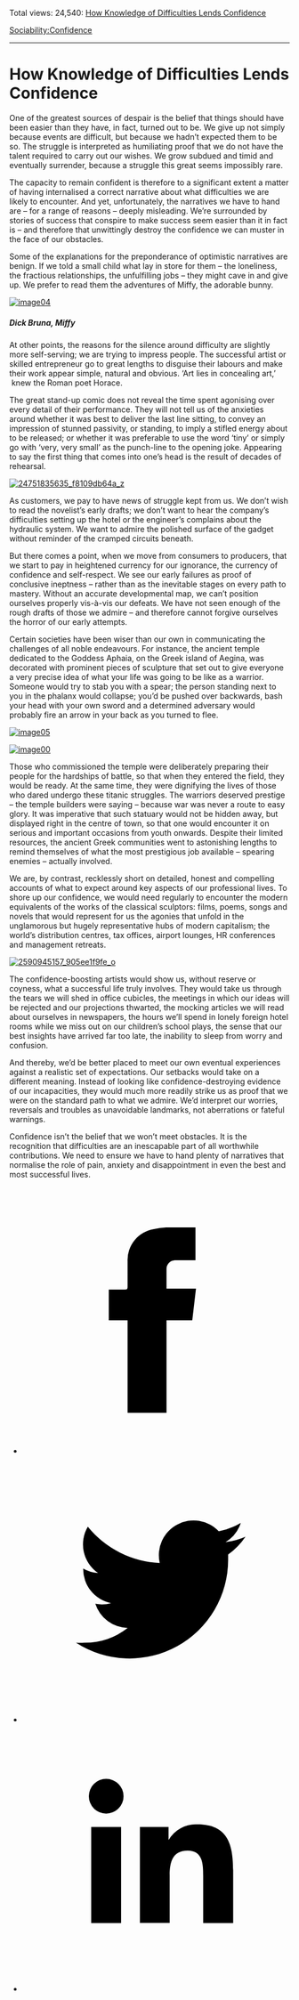 Total views: 24,540: [How Knowledge of Difficulties Lends Confidence](https://www.theschooloflife.com/thebookoflife/how-knowledge-of-difficulties-lends-confidence/)

[Sociability:](https://www.theschooloflife.com/thebookoflife/category/sociability/)[Confidence](https://www.theschooloflife.com/thebookoflife/category/sociability/confidence/)

* * *

# How Knowledge of Difficulties Lends Confidence
<style>
						.alignnone {
  display: block;
  margin-left: auto;
  margin-right: auto;
  align: center:
}

.addtoany_share_save_container {
display:none;
}

.wp-block-image {
		display: block;
  margin-left: auto;
  margin-right: auto;
  width: 50%;
}

.aligncenter {
display: block;
  margin-left: auto;
  margin-right: auto;
  align: center:
}

@media only screen and (max-width: 500px) {
  .wp-block-image {
		display: block;
  margin-left: auto;
  margin-right: auto;
  width: 100%;
} }

h1 {max-width: 600px !important;
}
.s18-single-post .content-area .site-main article .post-cat-header-display + .old-wrapper p {
    font-size: 1.200em
}
						</style>

One of the greatest sources of despair is the belief that things should have been easier than they have, in fact, turned out to be. We give up not simply because events are difficult, but because we hadn’t expected them to be so. The struggle is interpreted as humiliating proof that we do not have the talent required to carry out our wishes. We grow subdued and timid and eventually surrender, because a struggle this great seems impossibly rare.

The capacity to remain confident is therefore to a significant extent a matter of having internalised a correct narrative about what difficulties we are likely to encounter. And yet, unfortunately, the narratives we have to hand are – for a range of reasons – deeply misleading. We’re surrounded by stories of success that conspire to make success seem easier than it in fact is – and therefore that unwittingly destroy the confidence we can muster in the face of our obstacles.

Some of the explanations for the preponderance of optimistic narratives are benign. If we told a small child what lay in store for them – the loneliness, the fractious relationships, the unfulfilling jobs – they might cave in and give up. We prefer to read them the adventures of Miffy, the adorable bunny.

[![image04](https://www.theschooloflife.com/thebookoflife/wp-content/uploads/2014/09/image041.png)](http://www.thebookoflife.org/wp-content/uploads/2014/09/image041.png)

##### Dick Bruna, _Miffy_

At other points, the reasons for the silence around difficulty are slightly more self-serving; we are trying to impress people. The successful artist or skilled entrepreneur go to great lengths to disguise their labours and make their work appear simple, natural and obvious. ‘Art lies in concealing art,’ &nbsp;knew the Roman poet Horace.

The great stand-up comic does not reveal the time spent agonising over every detail of their performance. They will not tell us of the anxieties around whether it was best to deliver the last line sitting, to convey an impression of stunned passivity, or standing, to imply a stifled energy about to be released; or whether it was preferable to use the word ‘tiny’ or simply go with ‘very, very small’ as the punch-line to the opening joke. Appearing to say the first thing that comes into one’s head is the result of decades of rehearsal.

[![24751835635_f8109db64a_z](https://www.theschooloflife.com/thebookoflife/wp-content/uploads/2016/11/24751835635_f8109db64a_z.jpg)](http://www.thebookoflife.org/wp-content/uploads/2016/11/24751835635_f8109db64a_z.jpg)

As customers, we pay to have news of struggle kept from us. We don’t wish to read the novelist’s early drafts; we don’t want to hear the company’s difficulties setting up the hotel or the engineer’s complains about the hydraulic system. We want to admire the polished surface of the gadget without reminder of the cramped circuits beneath.

But there comes a point, when we move from consumers to producers, that we start to pay in heightened currency for our ignorance, the currency of confidence and self-respect. We see our early failures as proof of conclusive ineptness – rather than as the inevitable stages on every path to mastery. Without an accurate developmental map, we can’t position ourselves properly vis-à-vis our defeats. We have not seen enough of the rough drafts of those we admire – and therefore cannot forgive ourselves the horror of our early attempts.

Certain societies have been wiser than our own in communicating the challenges of all noble endeavours. For instance, the ancient temple dedicated to the Goddess Aphaia, on the Greek island of Aegina, was decorated with prominent pieces of sculpture that set out to give everyone a very precise idea of what your life was going to be like as a warrior. Someone would try to stab you with a spear; the person standing next to you in the phalanx would collapse; you’d be pushed over backwards, bash your head with your own sword and a determined adversary would probably fire an arrow in your back as you turned to flee.

[![image05](https://www.theschooloflife.com/thebookoflife/wp-content/uploads/2014/09/image051.jpg)](http://www.thebookoflife.org/wp-content/uploads/2014/09/image051.jpg)

[![image00](https://www.theschooloflife.com/thebookoflife/wp-content/uploads/2014/09/image00.jpg)](http://www.thebookoflife.org/wp-content/uploads/2014/09/image00.jpg)

Those who commissioned the temple were deliberately preparing their people for the hardships of battle, so that when they entered the field, they would be ready. At the same time, they were dignifying the lives of those who dared undergo these titanic struggles. The warriors deserved prestige – the temple builders were saying – because war was never a route to easy glory. It was imperative that such statuary would not be hidden away, but displayed right in the centre of town, so that one would encounter it on serious and important occasions from youth onwards. Despite their limited resources, the ancient Greek communities went to astonishing lengths to remind themselves of what the most prestigious job available – spearing enemies – actually involved.

We are, by contrast, recklessly short on detailed, honest and compelling accounts of what to expect around key aspects of our professional lives. To shore up our confidence, we would need regularly to encounter the modern equivalents of the works of the classical sculptors: films, poems, songs and novels that would represent for us the agonies that unfold in the unglamorous but hugely representative hubs of modern capitalism; the world’s distribution centres, tax offices, airport lounges, HR conferences and management retreats.

[![2590945157_905ee1f9fe_o](https://www.theschooloflife.com/thebookoflife/wp-content/uploads/2016/11/2590945157_905ee1f9fe_o.jpg)](http://www.thebookoflife.org/wp-content/uploads/2016/11/2590945157_905ee1f9fe_o.jpg)

The confidence-boosting artists would show us, without reserve or coyness, what a successful life truly involves. They would take us through the tears we will shed in office cubicles, the meetings in which our ideas will be rejected and our projections thwarted, the mocking articles we will read about ourselves in newspapers, the hours we’ll spend in lonely foreign hotel rooms while we miss out on our children’s school plays, the sense that our best insights have arrived far too late, the inability to sleep from worry and confusion.

And thereby, we’d be better placed to meet our own eventual experiences against a realistic set of expectations. Our setbacks would take on a different meaning. Instead of looking like confidence-destroying evidence of our incapacities, they would much more readily strike us as proof that we were on the standard path to what we admire. We’d interpret our worries, reversals and troubles as unavoidable landmarks, not aberrations or fateful warnings.

Confidence isn’t the belief that we won’t meet obstacles. It is the recognition that difficulties are an inescapable part of all worthwhile contributions. We need to ensure we have to hand plenty of narratives that normalise the role of pain, anxiety and disappointment in even the best and most successful lives.

<style>
    .iframe-class { display: block !important; }
</style>

- [<svg xmlns="http://www.w3.org/2000/svg" viewbox="0 0 26 26"><title>Facebook</title>
                    <g>
                        <path d="M8.38,10H9.92c.2,0,.29,0,.29-.28,0-.82,0-1.64,0-2.46a3.05,3.05,0,0,1,2.57-3.15A7.22,7.22,0,0,1,14,3.95c.86,0,1.71,0,2.57,0h.25v3.2h-2A.85.85,0,0,0,14,8c0,.62,0,1.24,0,1.91h2.87L16.51,13H14v9H10.21V13H8.38Z"></path>
                    </g>
                </svg>](http://www.facebook.com/sharer/sharer.php?u=https://www.theschooloflife.com/thebookoflife/how-knowledge-of-difficulties-lends-confidence/)
- [<svg xmlns="http://www.w3.org/2000/svg" viewbox="0 0 26 26"><title>Twitter</title>
                    <path d="M21.69,7.9a6.75,6.75,0,0,1-1.94.53,3.39,3.39,0,0,0,1.48-1.87,6.76,6.76,0,0,1-2.14.82,3.38,3.38,0,0,0-5.75,3.08,9.59,9.59,0,0,1-7-3.53,3.38,3.38,0,0,0,1,4.51A3.36,3.36,0,0,1,5.89,11v0A3.38,3.38,0,0,0,8.6,14.37a3.39,3.39,0,0,1-1.53.06,3.38,3.38,0,0,0,3.15,2.35A6.78,6.78,0,0,1,6,18.22a6.87,6.87,0,0,1-.81,0A9.6,9.6,0,0,0,20,10.08q0-.22,0-.44A6.86,6.86,0,0,0,21.69,7.9Z"></path>
                </svg>](http://twitter.com/share?url=https://www.theschooloflife.com/thebookoflife/how-knowledge-of-difficulties-lends-confidence/&text=&via=theschooloflife)
- [<svg xmlns="http://www.w3.org/2000/svg" viewbox="0 0 26 26"><title>LinkedIn</title>
<path class="cls-2" d="M6.67,10H9.58v9.36H6.67ZM8.13,5.32A1.69,1.69,0,1,1,6.44,7,1.69,1.69,0,0,1,8.13,5.32"></path><path class="cls-2" d="M11.41,10H14.2v1.28h0A3.06,3.06,0,0,1,17,9.75c2.95,0,3.49,1.94,3.49,4.46v5.14H17.57V14.79c0-1.09,0-2.48-1.51-2.48s-1.75,1.18-1.75,2.4v4.63H11.41Z"></path></svg>](https://www.linkedin.com/shareArticle?mini=true&url=https://www.theschooloflife.com/thebookoflife/how-knowledge-of-difficulties-lends-confidence/)
